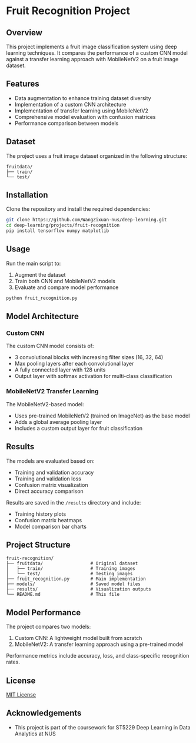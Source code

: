 # Fruit Recognition Project

## Overview
This project implements a fruit image classification system using deep learning techniques. It compares the performance of a custom CNN model against a transfer learning approach with MobileNetV2 on a fruit image dataset.

## Features
- Data augmentation to enhance training dataset diversity
- Implementation of a custom CNN architecture
- Implementation of transfer learning using MobileNetV2
- Comprehensive model evaluation with confusion matrices
- Performance comparison between models

## Dataset
The project uses a fruit image dataset organized in the following structure:
```
fruitdata/
├── train/
└── test/
```

## Installation
Clone the repository and install the required dependencies:

```bash
git clone https://github.com/WangZixuan-nus/deep-learning.git
cd deep-learning/projects/fruit-recognition
pip install tensorflow numpy matplotlib
```

## Usage
Run the main script to:
1. Augment the dataset
2. Train both CNN and MobileNetV2 models
3. Evaluate and compare model performance

```python
python fruit_recognition.py
```

## Model Architecture

### Custom CNN
The custom CNN model consists of:
- 3 convolutional blocks with increasing filter sizes (16, 32, 64)
- Max pooling layers after each convolutional layer
- A fully connected layer with 128 units
- Output layer with softmax activation for multi-class classification

### MobileNetV2 Transfer Learning
The MobileNetV2-based model:
- Uses pre-trained MobileNetV2 (trained on ImageNet) as the base model
- Adds a global average pooling layer
- Includes a custom output layer for fruit classification

## Results
The models are evaluated based on:
- Training and validation accuracy
- Training and validation loss
- Confusion matrix visualization
- Direct accuracy comparison

Results are saved in the `/results` directory and include:
- Training history plots
- Confusion matrix heatmaps
- Model comparison bar charts

## Project Structure
```
fruit-recognition/
├── fruitdata/                  # Original dataset
│   ├── train/                  # Training images
│   └── test/                   # Testing images
├── fruit_recognition.py        # Main implementation
├── models/                     # Saved model files
├── results/                    # Visualization outputs
└── README.md                   # This file
```

## Model Performance
The project compares two models:
1. Custom CNN: A lightweight model built from scratch
2. MobileNetV2: A transfer learning approach using a pre-trained model

Performance metrics include accuracy, loss, and class-specific recognition rates.


## License
[MIT License](https://opensource.org/licenses/MIT)

## Acknowledgements
- This project is part of the coursework for ST5229 Deep Learning in Data Analytics at NUS
